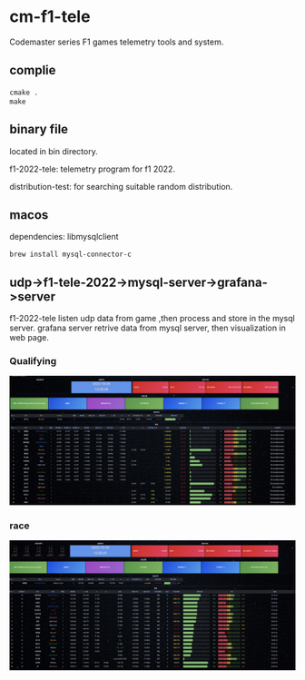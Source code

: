 # cm-f1-tele
Codemaster series F1 games telemetry tools and system.

## complie

```
cmake .
make
```

## binary file

located in bin directory.

f1-2022-tele: telemetry program for f1 2022.

distribution-test: for searching suitable random distribution.

## macos

dependencies: libmysqlclient

```
brew install mysql-connector-c
```

## udp->f1-tele-2022->mysql-server->grafana->server

f1-2022-tele listen udp data from game ,then process and store in the mysql server.
grafana server retrive data from mysql server, then visualization in web page.

### Qualifying

![Qualifying](./pic/grafana-quali.jpeg)
### race

![race](./pic/grafana-race.jpeg)



